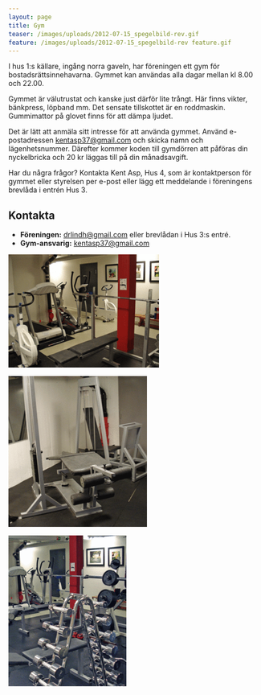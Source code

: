 ```yaml
---
layout: page
title: Gym
teaser: /images/uploads/2012-07-15_spegelbild-rev.gif
feature: /images/uploads/2012-07-15_spegelbild-rev feature.gif
---
```

I hus 1:s källare, ingång norra gaveln, har föreningen ett gym för bostadsrättsinnehavarna. Gymmet kan användas alla dagar mellan kl 8.00 och 22.00.

Gymmet är välutrustat och kanske just därför lite trångt. Här finns vikter, bänkpress, löpband mm. Det sensate tillskottet är en roddmaskin. Gummimattor på glovet finns för att dämpa ljudet. 

Det är lätt att anmäla sitt intresse för att använda gymmet. Använd e-postadressen kentasp37@gmail.com och skicka namn och lägenhetsnummer. Därefter kommer koden till gymdörren att påföras din nyckelbricka och 20 kr läggas till på din månadsavgift. 

Har du några frågor? Kontakta Kent Asp, Hus 4, som är kontaktperson för gymmet eller styrelsen per e-post eller lägg ett meddelande i föreningens brevlåda i entrén Hus 3.

## Kontakta

* **Föreningen:** drlindh@gmail.com eller brevlådan i Hus 3:s entré.
* **Gym-ansvarig:** kentasp37@gmail.com

![null](/images/uploads/bankpress-rev-300x225.gif)

![null](/images/uploads/benpress-rev-276x300.gif)

![null](/images/uploads/vikter-rev-235x300.gif)
